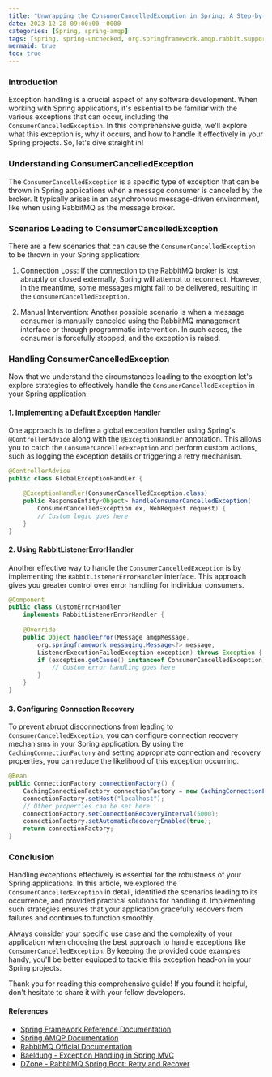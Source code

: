 ```yaml
---
title: "Unwrapping the ConsumerCancelledException in Spring: A Step-by-Step Guide"
date: 2023-12-28 09:00:00 -0000
categories: [Spring, spring-amqp]
tags: [spring, spring-unchecked, org.springframework.amqp.rabbit.support]
mermaid: true
toc: true
---
```



### Introduction
Exception handling is a crucial aspect of any software development. When working with Spring applications, it's essential to be familiar with the various exceptions that can occur, including the `ConsumerCancelledException`. In this comprehensive guide, we'll explore what this exception is, why it occurs, and how to handle it effectively in your Spring projects. So, let's dive straight in!

### Understanding ConsumerCancelledException
The `ConsumerCancelledException` is a specific type of exception that can be thrown in Spring applications when a message consumer is canceled by the broker. It typically arises in an asynchronous message-driven environment, like when using RabbitMQ as the message broker.

### Scenarios Leading to ConsumerCancelledException
There are a few scenarios that can cause the `ConsumerCancelledException` to be thrown in your Spring application:

1. Connection Loss: If the connection to the RabbitMQ broker is lost abruptly or closed externally, Spring will attempt to reconnect. However, in the meantime, some messages might fail to be delivered, resulting in the `ConsumerCancelledException`.

2. Manual Intervention: Another possible scenario is when a message consumer is manually canceled using the RabbitMQ management interface or through programmatic intervention. In such cases, the consumer is forcefully stopped, and the exception is raised.

### Handling ConsumerCancelledException
Now that we understand the circumstances leading to the exception let's explore strategies to effectively handle the `ConsumerCancelledException` in your Spring application:

#### 1. Implementing a Default Exception Handler
One approach is to define a global exception handler using Spring's `@ControllerAdvice` along with the `@ExceptionHandler` annotation. This allows you to catch the `ConsumerCancelledException` and perform custom actions, such as logging the exception details or triggering a retry mechanism.

```java
@ControllerAdvice
public class GlobalExceptionHandler {

    @ExceptionHandler(ConsumerCancelledException.class)
    public ResponseEntity<Object> handleConsumerCancelledException(
        ConsumerCancelledException ex, WebRequest request) {
        // Custom logic goes here
    }
}
```

#### 2. Using RabbitListenerErrorHandler
Another effective way to handle the `ConsumerCancelledException` is by implementing the `RabbitListenerErrorHandler` interface. This approach gives you greater control over error handling for individual consumers.

```java
@Component
public class CustomErrorHandler 
    implements RabbitListenerErrorHandler {
        
    @Override
    public Object handleError(Message amqpMessage,
        org.springframework.messaging.Message<?> message,
        ListenerExecutionFailedException exception) throws Exception {
        if (exception.getCause() instanceof ConsumerCancelledException) {
            // Custom error handling goes here
        }
    }
}
```

#### 3. Configuring Connection Recovery
To prevent abrupt disconnections from leading to `ConsumerCancelledException`, you can configure connection recovery mechanisms in your Spring application. By using the `CachingConnectionFactory` and setting appropriate connection and recovery properties, you can reduce the likelihood of this exception occurring.

```java
@Bean
public ConnectionFactory connectionFactory() {
    CachingConnectionFactory connectionFactory = new CachingConnectionFactory();
    connectionFactory.setHost("localhost");
    // Other properties can be set here
    connectionFactory.setConnectionRecoveryInterval(5000);
    connectionFactory.setAutomaticRecoveryEnabled(true);
    return connectionFactory;
}
```

### Conclusion
Handling exceptions effectively is essential for the robustness of your Spring applications. In this article, we explored the `ConsumerCancelledException` in detail, identified the scenarios leading to its occurrence, and provided practical solutions for handling it. Implementing such strategies ensures that your application gracefully recovers from failures and continues to function smoothly.

Always consider your specific use case and the complexity of your application when choosing the best approach to handle exceptions like `ConsumerCancelledException`. By keeping the provided code examples handy, you'll be better equipped to tackle this exception head-on in your Spring projects.

Thank you for reading this comprehensive guide! If you found it helpful, don't hesitate to share it with your fellow developers.

#### References
- [Spring Framework Reference Documentation](https://docs.spring.io/spring-framework/docs/current/reference/html/index.html)
- [Spring AMQP Documentation](https://docs.spring.io/spring-amqp/docs/current/reference/html/)
- [RabbitMQ Official Documentation](https://www.rabbitmq.com/documentation.html)
- [Baeldung - Exception Handling in Spring MVC](https://www.baeldung.com/exception-handling-for-rest-with-spring)
- [DZone - RabbitMQ Spring Boot: Retry and Recover](https://dzone.com/articles/rabbitmq-spring-boot-retry-and-recover)

